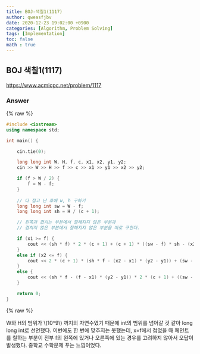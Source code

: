 ```yaml
---
title: BOJ-색칠1(1117)
author: qweasfjbv
date: 2020-12-23 19:02:00 +0900
categories: [Algorithm, Problem Solving]
tags: [Implementation]
toc: false
math : true
---
```


## BOJ 색칠1(1117)

<https://www.acmicpc.net/problem/1117>

### Answer

{% raw %}
```cpp
#include <iostream>
using namespace std;

int main() {

	cin.tie(0);

	long long int W, H, f, c, x1, x2, y1, y2;
	cin >> W >> H >> f >> c >> x1 >> y1 >> x2 >> y2;

	if (f > W / 2) {
		f = W - f;
	}
	
	// 다 접고 난 후에 w, h 구하기
	long long int sw = W - f;
	long long int sh = H / (c + 1);

	// 왼쪽과 겹치는 부분에서 칠해지지 않은 부분과
	// 겹치지 않은 부분에서 칠해지지 않은 부분을 따로 구한다.

	if (x1 >= f) {
		cout << (sh * f) * 2 * (c + 1) + (c + 1) * ((sw - f) * sh - (x2 - x1) * (y2 - y1));
	}
	else if (x2 <= f) {
		cout << 2 * (c + 1) * (sh * f - (x2 - x1) * (y2 - y1)) + (sw - f) * sh * (c + 1);
	}
	else {
		cout << (sh * f - (f - x1) * (y2 - y1)) * 2 * (c + 1) + ((sw - f) * sh - (x2 - f) * (y2 - y1)) * (c + 1);
	}

	return 0;
}
```
{% raw %}

W와 H의 범위가 \\(10^9\\) 까지의 자연수였기 때문에 int의 범위를 넘어갈 것 같아 long long int로 선언했다.
이번에도 한 번에 맞추지는 못했는데, x=f에서 접었을 때 페인트를 칠하는 부분이 전부 f의 왼쪽에 있거나 오른쪽에 있는 경우를 고려하지 않아서 오답이 발생했다.
중학교 수학문제 푸는 느낌이었다.